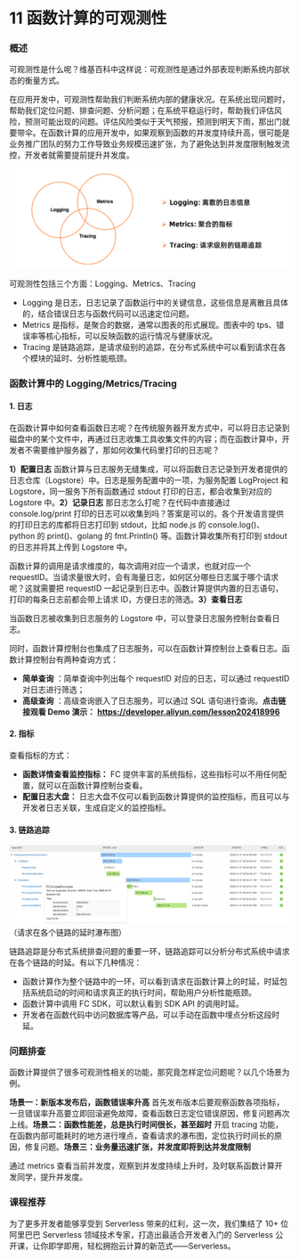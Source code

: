 # 11 函数计算的可观测性

### 概述

可观测性是什么呢？维基百科中这样说：可观测性是通过外部表现判断系统内部状态的衡量方式。

在应用开发中，可观测性帮助我们判断系统内部的健康状况。在系统出现问题时，帮助我们定位问题、排查问题、分析问题；在系统平稳运行时，帮助我们评估风险，预测可能出现的问题。评估风险类似于天气预报，预测到明天下雨，那出门就要带伞。在函数计算的应用开发中，如果观察到函数的并发度持续升高，很可能是业务推广团队的努力工作导致业务规模迅速扩张，为了避免达到并发度限制触发流控，开发者就需要提前提升并发度。

![1.PNG](assets/2020-09-14-095804.png)

可观测性包括三个方面：Logging、Metrics、Tracing

- Logging 是日志，日志记录了函数运行中的关键信息，这些信息是离散且具体的，结合错误日志与函数代码可以迅速定位问题。
- Metrics 是指标，是聚合的数据，通常以图表的形式展现。图表中的 tps、错误率等核心指标，可以反映函数的运行情况与健康状况。
- Tracing 是链路追踪，是请求级别的追踪，在分布式系统中可以看到请求在各个模块的延时、分析性能瓶颈。

### 函数计算中的 Logging/Metrics/Tracing

#### 1. 日志

在函数计算中如何查看函数日志呢？在传统服务器开发方式中，可以将日志记录到磁盘中的某个文件中，再通过日志收集工具收集文件的内容；而在函数计算中，开发者不需要维护服务器了，那如何收集代码里打印的日志呢？

**1）配置日志** 函数计算与日志服务无缝集成，可以将函数日志记录到开发者提供的日志仓库（Logstore）中。日志是服务配置中的一项，为服务配置 LogProject 和 Logstore，同一服务下所有函数通过 stdout 打印的日志，都会收集到对应的 Logstore 中。**2）记录日志** 那日志怎么打呢？在代码中直接通过 console.log/print 打印的日志可以收集到吗？答案是可以的。各个开发语言提供的打印日志的库都将日志打印到 stdout，比如 node.js 的 console.log()、python 的 print()、golang 的 fmt.Println() 等。函数计算收集所有打印到 stdout 的日志并将其上传到 Logstore 中。

函数计算的调用是请求维度的，每次调用对应一个请求，也就对应一个 requestID。当请求量很大时，会有海量日志，如何区分哪些日志属于哪个请求呢？这就需要把 requestID 一起记录到日志中。函数计算提供内置的日志语句，打印的每条日志前都会带上请求 ID，方便日志的筛选。**3）查看日志**

当函数日志被收集到日志服务的 Logstore 中，可以登录日志服务控制台查看日志。

同时，函数计算控制台也集成了日志服务，可以在函数计算控制台上查看日志。函数计算控制台有两种查询方式：

- **简单查询** ：简单查询中列出每个 requestID 对应的日志，可以通过 requestID 对日志进行筛选；
- **高级查询** ：高级查询嵌入了日志服务，可以通过 SQL 语句进行查询。**点击链接观看 Demo 演示：** [ **https://developer.aliyun.com/lesson202418996** ](https://developer.aliyun.com/lesson_2024_18996)

#### 2. 指标

查看指标的方式：

- **函数详情查看监控指标：** FC 提供丰富的系统指标，这些指标可以不用任何配置，就可以在函数计算控制台查看。
- **配置日志大盘：** 日志大盘不仅可以看到函数计算提供的监控指标，而且可以与开发者日志关联，生成自定义的监控指标。

#### 3. 链路追踪

![2.png](assets/2020-09-14-095805.png) （请求在各个链路的延时瀑布图）

链路追踪是分布式系统排查问题的重要一环，链路追踪可以分析分布式系统中请求在各个链路的时延。有以下几种情况：

- 函数计算作为整个链路中的一环，可以看到请求在函数计算上的时延，时延包括系统启动的时间和请求真正的执行时间，帮助用户分析性能瓶颈。
- 函数计算中调用 FC SDK，可以默认看到 SDK API 的调用时延。
- 开发者在函数代码中访问数据库等产品，可以手动在函数中埋点分析这段时延。

### 问题排查

函数计算提供了很多可观测性相关的功能，那究竟怎样定位问题呢？以几个场景为例。

**场景一：新版本发布后，函数错误率升高** 首先发布版本后要观察函数各项指标，一旦错误率升高要立即回滚避免故障，查看函数日志定位错误原因，修复问题再次上线。**场景二：函数性能差，总是执行时间很长，甚至超时** 开启 tracing 功能，在函数内部可能耗时的地方进行埋点，查看请求的瀑布图，定位执行时间长的原因，修复问题。**场景三：业务量迅速扩张，并发度即将到达并发度限制**

通过 metrics 查看当前并发度，观察到并发度持续上升时，及时联系函数计算开发同学，提升并发度。

### 课程推荐

为了更多开发者能够享受到 Serverless 带来的红利，这一次，我们集结了 10+ 位阿里巴巴 Serverless 领域技术专家，打造出最适合开发者入门的 Serverless 公开课，让你即学即用，轻松拥抱云计算的新范式——Serverless。
